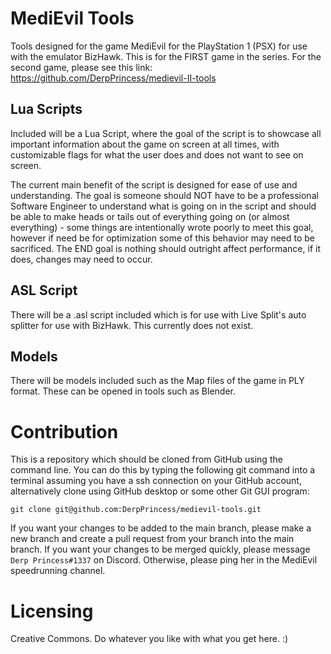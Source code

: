 # MediEvil Tools
Tools designed for the game MediEvil for the PlayStation 1 (PSX) for use with the emulator BizHawk. This is for the FIRST game in the series. For the second game, please see this link: https://github.com/DerpPrincess/medievil-II-tools

## Lua Scripts
Included will be a Lua Script, where the goal of the script is to showcase all important information about the game on screen at all times, with customizable flags for what the user does and does not want to see on screen.

The current main benefit of the script is designed for ease of use and understanding. The goal is someone should NOT have to be a professional Software Engineer to understand what is going on in the script and should be able to make heads or tails out of everything going on (or almost everything) - some things are intentionally wrote poorly to meet this goal, however if need be for optimization some of this behavior may need to be sacrificed. The END goal is nothing should outright affect performance, if it does, changes may need to occur. 

## ASL Script
There will be a .asl script included which is for use with Live Split's auto splitter for use with BizHawk. This currently does not exist.

## Models
There will be models included such as the Map files of the game in PLY format. These can be opened in tools such as Blender.

# Contribution
This is a repository which should be cloned from GitHub using the command line. You can do this by typing the following git command into a terminal assuming you have a ssh connection on your GitHub account, alternatively clone using GitHub desktop or some other Git GUI program:

```
git clone git@github.com:DerpPrincess/medievil-tools.git
```

If you want your changes to be added to the main branch, please make a new branch and create a pull request from your branch into the main branch. If you want your changes to be merged quickly, please message `Derp Princess#1337` on Discord. Otherwise, please ping her in the MediEvil speedrunning channel. 

# Licensing
Creative Commons. Do whatever you like with what you get here. :) 
